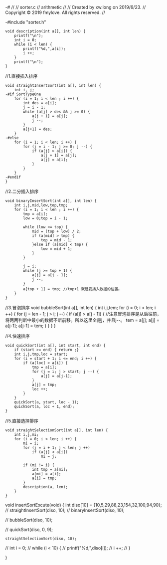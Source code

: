 -# //
//  sorter.c
//  arithmetic
//
//  Created by xw.long on 2019/6/23.
//  Copyright © 2019 fmylove. All rights reserved.
//

-#include "sorter.h"


```
void description(int a[], int len) {
    printf("\n");
    int i = 0;
    while (i < len) {
        printf("%d,",a[i]);
        i ++;
    }
    printf("\n");
}
```


//1.直接插入排序

```
void straightInsertSort(int a[], int len) {
    int i, j;
-#if SortTypeOne
    for (i = 1; i < len ; i ++) {
        int des = a[i];
        j = i - 1;
        while (a[j] > des && j >= 0) {
            a[j + 1] = a[j];
            j --;
        }
        a[j+1] = des;
    }
-#else
    for (i = 1; i < len; i ++) {
        for (j = i - 1; j >= 0; j --) {
            if (a[j] > a[i]) {
                a[j + 1] = a[j];
                a[j] = a[i];
            }
        }
    }
-#endif
}
```

//2.二分插入排序

```
void binaryInsertSort(int a[], int len) {
    int i,j,mid,low,top,tmp;
    for (i = 1; i < len ; i ++) {
        tmp = a[i];
        low = 0;top = i - 1;

        while (low <= top) {
            mid = (top + low) / 2;
            if (a[mid] > tmp) {
                top = mid - 1;
            }else if (a[mid] < tmp) {
                low = mid + 1;
            }
        }

        j = i;
        while (j >= top + 1) {
            a[j] = a[j - 1];
            j --;
        }
        a[top + 1] = tmp; //top+1 就是要插入数据的位置。
    }
}
```

//3.冒泡排序
void bubbleSort(int a[], int len) {
    int i,j,tem;
    for (i = 0; i < len; i ++) {
        for (j = len - 1; j > i; j --) {
            if (a[j] > a[j - 1]) { //注意冒泡排序是从后往前，将两两判断中最小的数据不断前移。所以这里全是j，并且j--。
                tem = a[j];
                a[j] = a[j-1];
                a[j-1] = tem;
            }
        }
    }
}


//4.快速排序

```
void quickSort(int a[], int start, int end) {
    if (start >= end) { return ;}
    int i,j,tmp,loc = start;
    for (i = start + 1; i <= end; i ++) {
        if (a[loc] > a[i]) {
            tmp = a[i];
            for (j = i; j > start; j --) {
                a[j] = a[j-1];
            }
            a[j] = tmp;
            loc ++;
        }
    }
    quickSort(a, start, loc - 1);
    quickSort(a, loc + 1, end);
}
```


//5.直接选择排序

```
void straightSelectionSort(int a[], int len) {
    int i,j,mi;
    for (i = 0; i < len; i ++) {
        mi = i;
        for (j = i + 1; j < len; j ++)
            if (a[j] < a[i])
                mi = j;

        if (mi != i) {
            int tmp = a[mi];
            a[mi] = a[i];
            a[i] = tmp;
        }
        description(a, len);
    }
}
```




void insertSortExcute(void) {
    int diso[10] = {10,5,29,88,23,154,32,100,94,90};
//    straightInsertSort(diso, 10);
//    binaryInsertSort(diso, 10);

//    bubbleSort(diso, 10);

//    quickSort(diso, 0, 9);

    straightSelectionSort(diso, 10);

//    int i = 0;
//    while (i < 10) {
//        printf("%d,",diso[i]);
//        i ++;
//    }

}


